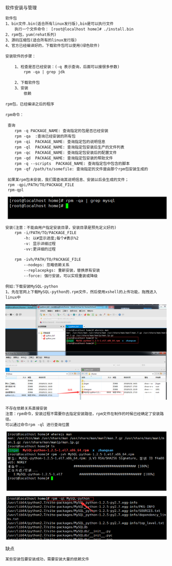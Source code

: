 软件安装与管理

    软件包
    1、bin文件.bin(适合所有linux发行版),bin是可以执行文件
        执行一个文件命令： [root@localhost home]# ./install.bin
    2、rpm包，yum(rehat系列)
    3、源码压缩包(适合所有的linux发行版)
    4、官方已经编译好的，下载软件包可以使用(绿色软件)
    
    安装软件的步骤：
    
        1、检查是否已经安装：(-q 表示查询，后面可以接很多参数)
            rpm -qa | grep jdk
            
        2、下载软件包
        3、安装
            依赖
            
    rpm包，已经编译之后的程序
    
    rpm命令：
    
     查询
        rpm -q PACKAGE_NAME: 查询指定的包是否已经安装
        rpm -qa  :查询已经安装的所有包
        rpm -qi  PACKAGE_NAME: 查询指定包的说明信息
        rpm -ql  PACKAGE_NAME: 查询指定包安装后生产的文件列表
        rpm -qc  PACKAGE_NAME: 查询指定包安装后的配置文件
        rpm -qd  PACKAGE_NAME: 查询指定包安装的帮助文件
        rpm -q --scripts  PACKAGE_NAME: 查询指定包中包含的脚本
        rpm -qf /path/to/somefile: 查询指定的文件是由那个rpm包安装生成的
        
     如果某rpm包未安装，我们需查询其说明信息、安装以后会生成的文件；
     rpm -qpi/PATH/TO/PACKAGE_FILE
     rpm-qpl
     
![rpm](../picture/rpm.png)

    安装(注意：不能由用户指定安装目录，安装目录是预先定义好的)
        rpm -i/PATH/TO/PACKAGE_FILE
            -h: 以#显示进度;每个#表示%2
            -v: 显示详细过程
            -vv:更详细的过程
            
        rpm -ivh/PATH/TO/PACKAGE_FILE
            --nodeps: 忽略依赖关系
            --replacepkgs: 重新安装，替换原有安装
            --force: 强行安装，可以实现重装或降级
            
    例如:下载安装MySQL-python
    1、先在官网上下载MySQL-python的.rpm文件，然后使用xshell的上传功能，拖拽进入linux中

![rpm](../picture/rpm1.png)

    不存在依赖关系直接安装
    注意：rpm命令，安装过程不需要你去指定安装路径，rpm文件在制作的时候已经确定了安装路径。
    可以通过命令rpm -ql 进行查询位置

![rpm](../picture/rpm2.png)

![rpm](../picture/rpm3.png)

缺点

    某些安装包要安装成功，需要安装大量的依赖文件